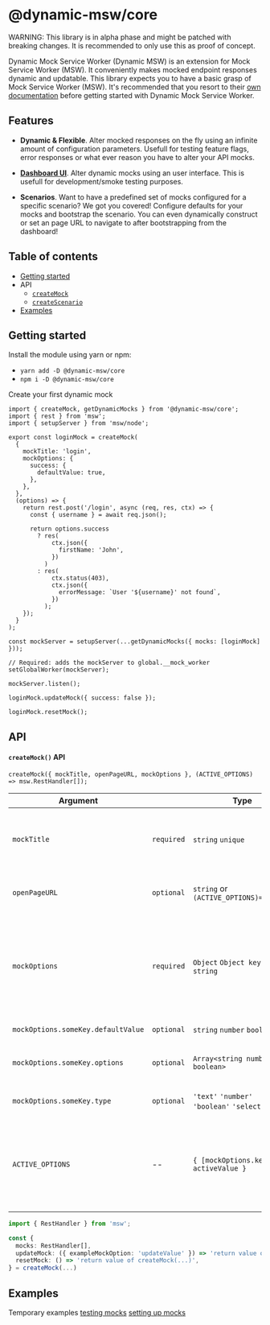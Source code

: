# @dynamic-msw/core

WARNING: This library is in alpha phase and might be patched with breaking changes. It is recommended to only use this as proof of concept.

Dynamic Mock Service Worker (Dynamic MSW) is an extension for Mock Service Worker (MSW). It conveniently makes mocked endpoint responses dynamic and updatable.
This library expects you to have a basic grasp of Mock Service Worker (MSW). It's recommended that you resort to their [own documentation](https://github.com/mswjs/msw#documentation) before getting started with Dynamic Mock Service Worker.

## Features

- **Dynamic & Flexible**. Alter mocked responses on the fly using an infinite amount of configuration parameters. Usefull for testing feature flags, error responses or what ever reason you have to alter your API mocks.

- **[Dashboard UI](../dashboard/README.md)**. Alter dynamic mocks using an user interface. This is usefull for development/smoke testing purposes.

- **Scenarios**. Want to have a predefined set of mocks configured for a specific scenario? We got you covered! Configure defaults for your mocks and bootstrap the scenario. You can even dynamically construct or set an page URL to navigate to after bootstrapping from the dashboard!

## Table of contents

- [Getting started](#getting-started)
- API
  - [`createMock`](#createmock-api)
  - [`createScenario`](#createScenario-API)
    <!-- TODO: alter API then document -->
    <!-- - [`setupWorker`](#setupWorker-API) -->
    <!-- - [Helpers](#helpers) -->
- [Examples](#examples)
  <!-- TODO: alter API then document -->
  <!-- - [Test example](#test-example) -->

## Getting started

Install the module using yarn or npm:

- `yarn add -D @dynamic-msw/core`
- `npm i -D @dynamic-msw/core`

Create your first dynamic mock

```
import { createMock, getDynamicMocks } from '@dynamic-msw/core';
import { rest } from 'msw';
import { setupServer } from 'msw/node';

export const loginMock = createMock(
  {
    mockTitle: 'login',
    mockOptions: {
      success: {
        defaultValue: true,
      },
    },
  },
  (options) => {
    return rest.post('/login', async (req, res, ctx) => {
      const { username } = await req.json();

      return options.success
        ? res(
            ctx.json({
              firstName: 'John',
            })
          )
        : res(
            ctx.status(403),
            ctx.json({
              errorMessage: `User '${username}' not found`,
            })
          );
    });
  }
);

const mockServer = setupServer(...getDynamicMocks({ mocks: [loginMock] }));

// Required: adds the mockServer to global.__mock_worker
setGlobalWorker(mockServer);

mockServer.listen();

loginMock.updateMock({ success: false });

loginMock.resetMock();

```

## API

#### `createMock()` API

`createMock({ mockTitle, openPageURL, mockOptions }, (ACTIVE_OPTIONS) => msw.RestHandler[]);`

| Argument                           |            | Type                                       | Description                                                                                                                                                     |
| ---------------------------------- | ---------- | ------------------------------------------ | --------------------------------------------------------------------------------------------------------------------------------------------------------------- |
| `mockTitle`                        | `required` | `string` `unique`                          | An unique identifier for your mock. If you choose to use the dashboard, this will be used as title there.                                                       |
| `openPageURL`                      | `optional` | `string` or `(ACTIVE_OPTIONS)=>string`     | Adds an link to the dashboard to open an page where the mock can be tested                                                                                      |
| `mockOptions`                      | `required` | `Object` `Object keys: string`             | Dynamic mock options used to alter the response and/or openPageURL. The keys are used in `ACTIVE_OPTIONS` and their value will be the active value e.g. `true`. |
| `mockOptions.someKey.defaultValue` | `optional` | `string` `number` `boolean`                | The default value of an option.                                                                                                                                 |
| `mockOptions.someKey.options`      | `optional` | `Array<string number boolean>`             | An array of possible values. Shown as select input in the dashboard.                                                                                            |
| `mockOptions.someKey.type`         | `optional` | `'text'` `'number'` `'boolean'` `'select'` | Usefull for when you don't want a default value.                                                                                                                |
| `ACTIVE_OPTIONS`                   | --         | `{ [mockOptions.keys]: activeValue }`      | Object containing the keys from `mockOptions` and their respective active value (`defaultValue` or an updated value after calling `updateOptions(...)`)         |

```ts
import { RestHandler } from 'msw';

const {
  mocks: RestHandler[],
  updateMock: ({ exampleMockOption: 'updateValue' }) => 'return value of createMock(...)',
  resetMock: () => 'return value of createMock(...)',
} = createMock(...)
```

## Examples

Temporary examples
[testing mocks](https://github.com/dynamicmsw/dynamic-msw/tree/main/libs/core/src/lib/core.spec.ts)
[setting up mocks](https://github.com/dynamicmsw/dynamic-msw/tree/main/libs/mock-example/src/lib/mock-example.ts)
